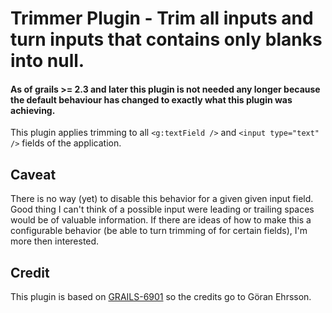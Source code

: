 Trimmer Plugin - Trim all inputs and turn inputs that contains only blanks into null.
====
#### As of grails >= 2.3 and later this plugin is not needed any longer because the default behaviour has changed to exactly what this plugin was achieving.



This plugin applies trimming to all ```<g:textField />``` and ```<input type="text" />``` fields of the application.

Caveat
---
There is no way (yet) to disable this behavior for a given given input field.
Good thing I can't think of a possible input were leading or trailing spaces would be of valuable information.
If there are ideas of how to make this a configurable behavior (be able to turn trimming of for certain fields), I'm more then interested.

Credit
---
This plugin is based on [GRAILS-6901](http://jira.grails.org/browse/GRAILS-6901) so the credits go to Göran Ehrsson.
